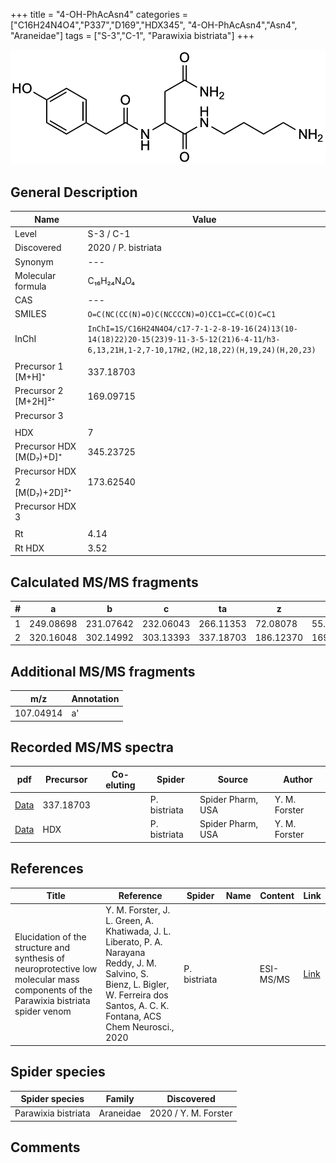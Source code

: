 +++
title = "4-OH-PhAcAsn4"
categories = ["C16H24N4O4","P337","D169","HDX345",
"4-OH-PhAcAsn4","Asn4",
"Araneidae"]
tags = ["S-3","C-1",
"Parawixia bistriata"]
+++

![](/img/4-OH-PhAcAsn4.png)

## General Description

| Name                       | Value              |
|----------------------------|--------------------|
| Level                      | S-3 / C-1          |
| Discovered                 | 2020 / P. bistriata |
| Synonym                    | ---                |
| Molecular formula          | C₁₆H₂₄N₄O₄                   |
| CAS                        | ---                |
| SMILES | `O=C(NC(CC(N)=O)C(NCCCCN)=O)CC1=CC=C(O)C=C1`  |
| InChI  | `InChI=1S/C16H24N4O4/c17-7-1-2-8-19-16(24)13(10-14(18)22)20-15(23)9-11-3-5-12(21)6-4-11/h3-6,13,21H,1-2,7-10,17H2,(H2,18,22)(H,19,24)(H,20,23)`  |
|                            |                    |
| Precursor 1 [M+H]⁺         | 337.18703                   |
| Precursor 2 [M+2H]²⁺       | 169.09715                   |
| Precursor 3                |                    |
|                            |                    |
| HDX                        | 7                   |
| Precursor HDX   [M(D₇)+D]⁺   | 345.23725                   |
| Precursor HDX 2 [M(D₇)+2D]²⁺ | 173.62540                   |
| Precursor HDX 3            |                    |
|                            |                    |
| Rt                         | 4.14                   |
| Rt HDX                     | 3.52                   |

## Calculated MS/MS fragments

| # | a         | b         | c         | ta        | z         | y         | tz        |
|---|-----------|-----------|-----------|-----------|-----------|-----------|-----------|
| 1 | 249.08698 | 231.07642 | 232.06043 | 266.11353 | 72.08078 | 55.05423 | 89.10732 |
| 2 | 320.16048 | 302.14992 | 303.13393 | 337.18703 | 186.12370 | 169.09715 | 203.15025 |

## Additional MS/MS fragments

| m/z       | Annotation |
|-----------|------------|
| 107.04914 | a'         |

## Recorded MS/MS spectra

| pdf                                             | Precursor | Co-eluting | Spider      | Source                       | Author        |
|-------------------------------------------------|-----------|------------|-------------|------------------------------|---------------|
| [Data](/pdf/P-bistriata/337_4-OH-PhAcAsn4_Pb.pdf) | 337.18703 |           | P. bistriata | Spider Pharm, USA | Y. M. Forster |
| [Data](/pdf/P-bistriata/337_4-OH-PhAcAsn4_Pb_HDX.pdf) | HDX |           | P. bistriata | Spider Pharm, USA | Y. M. Forster |


## References

| Title | Reference | Spider | Name | Content | Link |
|-------|-----------|--------|------|---------|------|
| Elucidation of the structure and synthesis of neuroprotective low molecular mass components of the Parawixia bistriata spider venom      | Y. M. Forster, J. L. Green, A. Khatiwada, J. L. Liberato, P. A. Narayana Reddy, J. M. Salvino, S. Bienz, L. Bigler, W. Ferreira dos Santos, A. C. K. Fontana, ACS Chem Neurosci., 2020          | P. bistriata       |      | ESI-MS/MS        | [Link](https://pubs.acs.org/doi/10.1021/acschemneuro.0c00007)     |

## Spider species

| Spider species     | Family     | Discovered           |
|--------------------|------------|----------------------|
| Parawixia bistriata | Araneidae | 2020 / Y. M. Forster |


## Comments